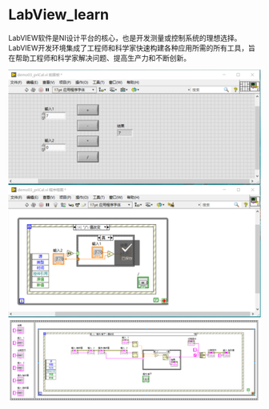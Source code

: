 # LabView_learn

LabVIEW软件是NI设计平台的核心，也是开发测量或控制系统的理想选择。 LabVIEW开发环境集成了工程师和科学家快速构建各种应用所需的所有工具，旨在帮助工程师和科学家解决问题、提高生产力和不断创新。

![内容展示](https://github.com/Airseai6/LabView_learn/raw/master/image/1.png)
![计算器](https://github.com/Airseai6/LabView_learn/raw/master/image/2.png)

